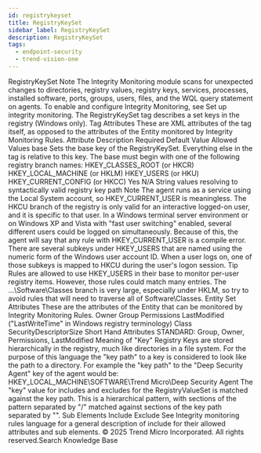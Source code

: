 ```yaml
---
id: registrykeyset
title: RegistryKeySet
sidebar_label: RegistryKeySet
description: RegistryKeySet
tags:
  - endpoint-security
  - trend-vision-one
---
```


 RegistryKeySet Note The Integrity Monitoring module scans for unexpected changes to directories, registry values, registry keys, services, processes, installed software, ports, groups, users, files, and the WQL query statement on agents. To enable and configure Integrity Monitoring, see Set up integrity monitoring. The RegistryKeySet tag describes a set keys in the registry (Windows only). Tag Attributes These are XML attributes of the tag itself, as opposed to the attributes of the Entity monitored by Integrity Monitoring Rules. Attribute Description Required Default Value Allowed Values base Sets the base key of the RegistryKeySet. Everything else in the tag is relative to this key. The base must begin with one of the following registry branch names: HKEY_CLASSES_ROOT (or HKCR) HKEY_LOCAL_MACHINE (or HKLM) HKEY_USERS (or HKU) HKEY_CURRENT_CONFIG (or HKCC) Yes N/A String values resolving to syntactically valid registry key path Note The agent runs as a service using the Local System account, so HKEY_CURRENT_USER is meaningless. The HKCU branch of the registry is only valid for an interactive logged-on user, and it is specific to that user. In a Windows terminal server environment or on Windows XP and Vista with "fast user switching" enabled, several different users could be logged on simultaneously. Because of this, the agent will say that any rule with HKEY_CURRENT_USER is a compile error. There are several subkeys under HKEY_USERS that are named using the numeric form of the Windows user account ID. When a user logs on, one of those subkeys is mapped to HKCU during the user's logon session. Tip Rules are allowed to use HKEY_USERS in their base to monitor per-user registry items. However, those rules could match many entries. The ...\Software\Classes branch is very large, especially under HKLM, so try to avoid rules that will need to traverse all of Software\Classes. Entity Set Attributes These are the attributes of the Entity that can be monitored by Integrity Monitoring Rules. Owner Group Permissions LastModified ("LastWriteTime" in Windows registry terminology) Class SecurityDescriptorSize Short Hand Attributes STANDARD: Group, Owner, Permissions, LastModified Meaning of "Key" Registry Keys are stored hierarchically in the registry, much like directories in a file system. For the purpose of this language the "key path" to a key is considered to look like the path to a directory. For example the "key path" to the "Deep Security Agent" key of the agent would be: HKEY_LOCAL_MACHINE\SOFTWARE\Trend Micro\Deep Security Agent The "key" value for includes and excludes for the RegistryValueSet is matched against the key path. This is a hierarchical pattern, with sections of the pattern separated by "/" matched against sections of the key path separated by "". Sub Elements Include Exclude See Integrity monitoring rules language for a general description of include for their allowed attributes and sub elements. © 2025 Trend Micro Incorporated. All rights reserved.Search Knowledge Base